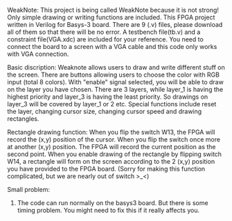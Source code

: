 WeakNote:
This project is being called WeakNote because it is not strong! Only simple drawing or writing functions are included. This FPGA project written in Verilog for Basys-3 board.
There are 9 (.v) files, please download all of them so that there will be no error. A testbench file(tb.v) and a constraint file(VGA.xdc) are included for your reference.
You need to connect the board to a screen with a VGA cable and this code only works with VGA connection.

Basic discription:
Weaknote allows users to draw and write different stuff on the screen. There are buttons allowing users to choose the color with RGB input (total 8 colors). With "enable" signal selected, you will be able to draw on
the layer you have chosen. There are 3 layers, while layer_1 is having the highest priority and layer_3 is having the least priority. So drawings on layer_3 will be covered by layer_1 or 2 etc. Special functions
include reset the layer, changing cursor size, changing cursor speed and drawing rectangles.

Rectangle drawing function:
When you flip the switch W13, the FPGA will record the (x,y) position of the cursor. When you flip the switch once more at another (x,y) position. The FPGA will record the current position as the second point. When
you enable drawing of the rectangle by flipping switch W14, a rectangle will form on the screen according to the 2 (x,y) position you have provided to the FPGA board.
(Sorry for making this function complicated, but we are nearly out of switch >_<)

Small problem:
1. The code can run normally on the basys3 board. But there is some timing problem. You might need to fix this if it really affects you.
